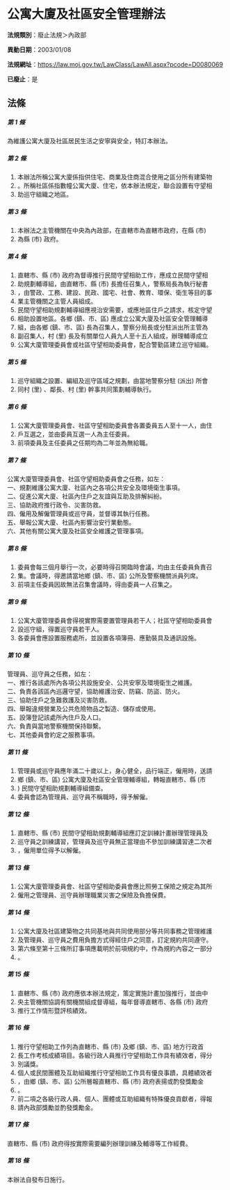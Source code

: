 # 公寓大廈及社區安全管理辦法

**法規類別**：廢止法規＞內政部

**異動日期**：2003/01/08  

**法規網址**：https://law.moj.gov.tw/LawClass/LawAll.aspx?pcode=D0080069

**已廢止**：是



## 法條
##### 第 1 條
為維護公寓大廈及社區居民生活之安寧與安全，特訂本辦法。

##### 第 2 條
1. 本辦法所稱公寓大廈係指供住宅、商業及住商混合使用之區分所有建築物
1. 。所稱社區係指數幢公寓大廈、住宅，依本辦法規定，聯合設置有守望相
1. 助巡守組織之地區。

##### 第 3 條
1. 本辦法之主管機關在中央為內政部，在直轄市為直轄市政府，在縣 (市)
1. 為縣 (市) 政府。

##### 第 4 條
1. 直轄市、縣 (市) 政府為督導推行民間守望相助工作，應成立民間守望相
1. 助規劃輔導組，由直轄市、縣 (市) 長擔任召集人，警察局長為執行秘書
1. ，由警政、工務、建設、民政、國宅、社會、教育、環保、衛生等目的事
1. 業主管機關之主管人員組成。
1. 民間守望相助規劃輔導組應視治安需要，或應地區住戶之請求，核定守望
1. 相助設置地區。各鄉 (鎮、市、區) 應成立公寓大廈及社區安全管理輔導
1. 組，由各鄉 (鎮、市、區) 長為召集人，警察分局長或分駐派出所主管為
1. 副召集人，村 (里) 長及有關單位人員九人至十五人組成，辦理輔導成立
1. 公寓大廈管理委員會或社區守望相助委員會，配合警勤區建立巡守組織。

##### 第 5 條
1. 巡守組織之設置、編組及巡守區域之規劃，由當地警察分駐 (派出) 所會
1. 同村 (里) 、鄰長、村 (里) 幹事共同策劃輔導執行。

##### 第 6 條
1. 公寓大廈管理委員會、社區守望相助委員會各置委員五人至十一人，由住
1. 戶互選之，並由委員互選一人為主任委員。
1. 前項委員及主任委員之任期均為二年並為無給職。

##### 第 7 條
公寓大廈管理委員會、社區守望相助委員會之任務，如左：  
一、規劃維護公寓大廈、社區內之各項公共安全及環境衛生事項。  
二、促進公寓大廈、社區內住戶之友誼與互助及排解糾紛。  
三、協助政府推行政令、災害防救。  
四、僱用及解僱管理員或巡守員，並督導其執行任務。  
五、舉報公寓大廈、社區內影響治安行業動態。  
六、其他有關公寓大廈及社區安全維護之管理事項。

##### 第 8 條
1. 委員會每三個月舉行一次，必要時得召開臨時會議，均由主任委員負責召
1. 集。會議時，得邀請當地鄉 (鎮、市、區) 公所及警察機關派員列席。
1. 前項主任委員因故無法召集會議時，得由委員一人召集之。

##### 第 9 條
1. 公寓大廈管理委員會得視實際需要置管理員若干人；社區守望相助委員會
1. 設巡守組，得置巡守員若干人。
1. 各委員會應設置服務處所，並設置各項簿冊、應勤裝具及通訊設施。

##### 第 10 條
管理員、巡守員之任務，如左：  
一、推行各該處所內各項公共設施安全、公共安寧及環境衛生之維護。  
二、負責各該區內巡邏守望，協助維護治安、防竊、防盜、防火。  
三、協助住戶之急難救護及災害防救。  
四、舉報違規營業及公共危險物品之製造、儲存或使用。  
五、設簿登記該處所內住戶及人口。  
六、負責與當地警察機關保持聯繫。  
七、其他委員會約定之服務事項。

##### 第 11 條
1. 管理員或巡守員應年滿二十歲以上，身心健全，品行端正，僱用時，送請
1. 鄉 (鎮、市、區) 公寓大廈及社區安全管理輔導組，轉報直轄市、縣 (市
1. ) 民間守望相助規劃輔導組備查。
1. 委員會認為管理員、巡守員不稱職時，得予解僱。

##### 第 12 條
1. 直轄市、縣 (市) 民間守望相助規劃輔導組應訂定訓練計畫辦理管理員及
1. 巡守員之訓練講習，管理員及巡守員無正當理由不參加訓練講習達二次者
1. ，僱用單位得予以解僱。

##### 第 13 條
1. 公寓大廈管理委員會、社區守望相助委員會應比照勞工保險之規定為其所
1. 僱用之管理員、巡守員辦理職業災害之保險及負擔保費。

##### 第 14 條
1. 公寓大廈及社區建築物之共同基地與共同使用部分等共同事務之管理維護
1. 及管理員、巡守員之費用負擔方式得經住戶之同意，訂定規約共同遵守。
1. 第六條至第十三條所訂事項應載明於前項規約中，作為規約內容之一部分
1. 。

##### 第 15 條
1. 直轄市、縣 (市) 政府應依本辦法規定，策定實施計畫加強推行，並由中
1. 央主管機關協調有關機關組成督導組，每年督導直轄市、各縣 (市) 政府
1. 推行工作情形暨評核績效。

##### 第 16 條
1. 推行守望相助工作列為直轄市、縣 (市) 及鄉 (鎮、市、區) 地方行政首
1. 長工作考核成績項目。各級行政人員推行守望相助工作具有績效者，得分
1. 別議獎。
1. 個人或民間團體及互助組織推行守望相助工作具有優良事蹟，具體績效者
1. ，由鄉 (鎮、市、區) 公所層報直轄市、縣 (市) 政府表揚或酌發獎勵金
1. 。
1. 前二項之各級行政人員、個人、團體或互助組織有特殊優良貢獻者，得報
1. 請內政部獎勵並酌發獎勵金。

##### 第 17 條
直轄市、縣 (市) 政府得按實際需要編列辦理訓練及輔導等工作經費。

##### 第 18 條
本辦法自發布日施行。


